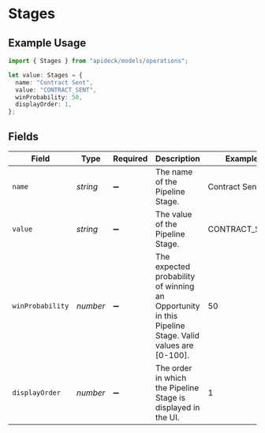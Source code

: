 # Stages

## Example Usage

```typescript
import { Stages } from "apideck/models/operations";

let value: Stages = {
  name: "Contract Sent",
  value: "CONTRACT_SENT",
  winProbability: 50,
  displayOrder: 1,
};
```

## Fields

| Field                                                                                                | Type                                                                                                 | Required                                                                                             | Description                                                                                          | Example                                                                                              |
| ---------------------------------------------------------------------------------------------------- | ---------------------------------------------------------------------------------------------------- | ---------------------------------------------------------------------------------------------------- | ---------------------------------------------------------------------------------------------------- | ---------------------------------------------------------------------------------------------------- |
| `name`                                                                                               | *string*                                                                                             | :heavy_minus_sign:                                                                                   | The name of the Pipeline Stage.                                                                      | Contract Sent                                                                                        |
| `value`                                                                                              | *string*                                                                                             | :heavy_minus_sign:                                                                                   | The value of the Pipeline Stage.                                                                     | CONTRACT_SENT                                                                                        |
| `winProbability`                                                                                     | *number*                                                                                             | :heavy_minus_sign:                                                                                   | The expected probability of winning an Opportunity in this Pipeline Stage. Valid values are [0-100]. | 50                                                                                                   |
| `displayOrder`                                                                                       | *number*                                                                                             | :heavy_minus_sign:                                                                                   | The order in which the Pipeline Stage is displayed in the UI.                                        | 1                                                                                                    |